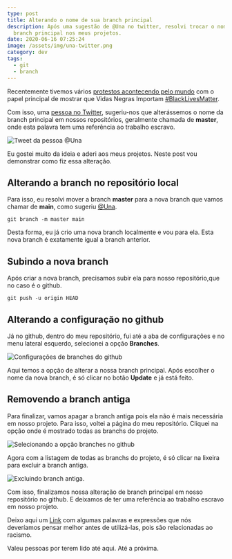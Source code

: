 ```yaml
---
type: post
title: Alterando o nome de sua branch principal
description: Após uma sugestão de @Una no twitter, resolvi trocar o nome da
  branch principal nos meus projetos.
date: 2020-06-16 07:25:24
image: /assets/img/una-twitter.png
category: dev
tags:
  - git
  - branch
---
```


Recentemente tivemos vários [protestos acontecendo pelo mundo](https://oglobo.globo.com/fotogalerias/vidas-negras-importam-mundo-fura-quarentena-para-protestar-contra-racismo-24466825) com o papel principal de mostrar que Vidas Negras Importam [\#BlackLivesMatter](https://twitter.com/search?q=%23BlackLivesMatter&src=typeahead_click).

Com isso, uma [pessoa no Twitter](https://oglobo.globo.com/fotogalerias/vidas-negras-importam-mundo-fura-quarentena-para-protestar-contra-racismo-24466825), sugeriu-nos que alterássemos o nome da branch principal em nossos repositórios, geralmente chamada de **master**, onde esta palavra tem uma referência ao trabalho escravo.

![Tweet da pessoa @Una](/assets/img/una-twitter.png "Tweet da pessoa @Una")

Eu gostei muito da ideia e aderi aos meus projetos. Neste post vou demonstrar como fiz essa alteração.

## Alterando a branch no repositório local

Para isso, eu resolvi mover a branch **master** para a nova branch que vamos chamar de **main**, como sugeriu [@Una](https://twitter.com/Una).

```shel
git branch -m master main
```

Desta forma, eu já crio uma nova branch localmente e vou para ela. Esta nova branch é exatamente igual a branch anterior.

## Subindo a nova branch

Após criar a nova branch, precisamos subir ela para nosso repositório,que no caso é o github.

```shell
git push -u origin HEAD
```

## Alterando a configuração no github

Já no github, dentro do meu repositório, fui até a aba de configurações e no menu lateral esquerdo, selecionei a opção **Branches**.

![Configurações de branches do github](/assets/img/github-settings-branch.png "Configurações de branches do github")

Aqui temos a opção de alterar a nossa branch principal. Após escolher o nome da nova branch, é só clicar no botão **Update** e já está feito.

## Removendo a branch antiga

Para finalizar, vamos apagar a branch antiga pois ela não é mais necessária em nosso projeto. Para isso, voltei a página do meu repositório. Cliquei na opção onde é mostrado todas as branchs do projeto.

![Selecionando a opção branches no github](/assets/img/repo-options.png "Selecionando a opção branches no github")

Agora com a listagem de todas as branchs do projeto, é só clicar na lixeira para excluir a branch antiga.

![Excluindo branch antiga.](/assets/img/selected-trash-to-branch.png "Excluindo branch antiga.")

Com isso, finalizamos nossa alteração de branch principal em nosso repositório no github. E deixamos de ter uma referência ao trabalho escravo em nosso projeto.  

Deixo aqui um [Link](https://revistaglamour.globo.com/Lifestyle/noticia/2019/04/17-palavras-e-expressoes-racistas-que-ninguem-deveria-usar-mais.html) com algumas palavras e expressões que nós deveríamos pensar melhor antes de utilizá-las, pois são relacionadas ao racismo.

Valeu pessoas por terem lido até aqui. Até a próxima.
